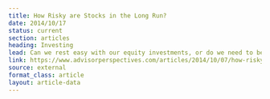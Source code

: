 ```yaml
---
title: How Risky are Stocks in the Long Run?
date: 2014/10/17
status: current
section: articles
heading: Investing
lead: Can we rest easy with our equity investments, or do we need to be unceasingly vigilant?
link: https://www.advisorperspectives.com/articles/2014/10/07/how-risky-are-stocks-in-the-long-run
source: external
format_class: article
layout: article-data
---
```


